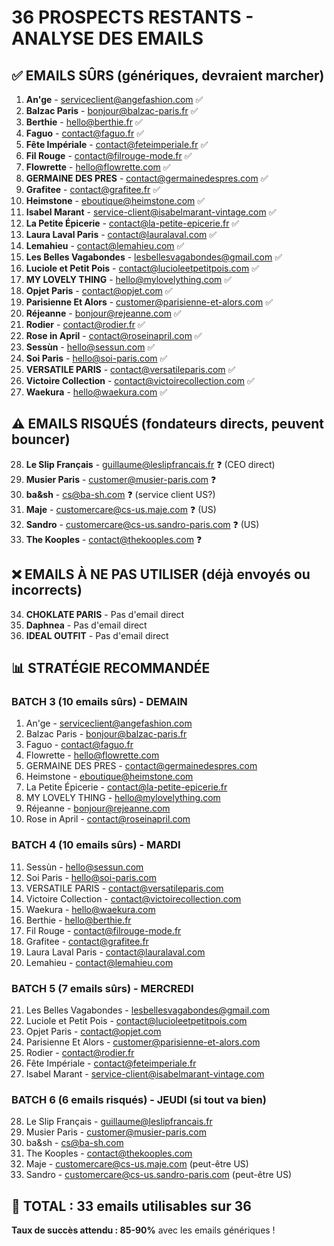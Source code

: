 # 36 PROSPECTS RESTANTS - ANALYSE DES EMAILS

## ✅ EMAILS SÛRS (génériques, devraient marcher)

1. **An'ge** - serviceclient@angefashion.com ✅
2. **Balzac Paris** - bonjour@balzac-paris.fr ✅
3. **Berthie** - hello@berthie.fr ✅
4. **Faguo** - contact@faguo.fr ✅
5. **Fête Impériale** - contact@feteimperiale.fr ✅
6. **Fil Rouge** - contact@filrouge-mode.fr ✅
7. **Flowrette** - hello@flowrette.com ✅
8. **GERMAINE DES PRES** - contact@germainedespres.com ✅
9. **Grafitee** - contact@grafitee.fr ✅
10. **Heimstone** - eboutique@heimstone.com ✅
11. **Isabel Marant** - service-client@isabelmarant-vintage.com ✅
12. **La Petite Épicerie** - contact@la-petite-epicerie.fr ✅
13. **Laura Laval Paris** - contact@lauralaval.com ✅
14. **Lemahieu** - contact@lemahieu.com ✅
15. **Les Belles Vagabondes** - lesbellesvagabondes@gmail.com ✅
16. **Luciole et Petit Pois** - contact@lucioleetpetitpois.com ✅
17. **MY LOVELY THING** - hello@mylovelything.com ✅
18. **Opjet Paris** - contact@opjet.com ✅
19. **Parisienne Et Alors** - customer@parisienne-et-alors.com ✅
20. **Réjeanne** - bonjour@rejeanne.com ✅
21. **Rodier** - contact@rodier.fr ✅
22. **Rose in April** - contact@roseinapril.com ✅
23. **Sessùn** - hello@sessun.com ✅
24. **Soi Paris** - hello@soi-paris.com ✅
25. **VERSATILE PARIS** - contact@versatileparis.com ✅
26. **Victoire Collection** - contact@victoirecollection.com ✅
27. **Waekura** - hello@waekura.com ✅

## ⚠️ EMAILS RISQUÉS (fondateurs directs, peuvent bouncer)

28. **Le Slip Français** - guillaume@leslipfrancais.fr ❓ (CEO direct)
29. **Musier Paris** - customer@musier-paris.com ❓
30. **ba&sh** - cs@ba-sh.com ❓ (service client US?)
31. **Maje** - customercare@cs-us.maje.com ❓ (US)
32. **Sandro** - customercare@cs-us.sandro-paris.com ❓ (US)
33. **The Kooples** - contact@thekooples.com ❓

## ❌ EMAILS À NE PAS UTILISER (déjà envoyés ou incorrects)

34. **CHOKLATE PARIS** - Pas d'email direct
35. **Daphnea** - Pas d'email direct
36. **IDEAL OUTFIT** - Pas d'email direct

## 📊 STRATÉGIE RECOMMANDÉE

### BATCH 3 (10 emails sûrs) - DEMAIN
1. An'ge - serviceclient@angefashion.com
2. Balzac Paris - bonjour@balzac-paris.fr
3. Faguo - contact@faguo.fr
4. Flowrette - hello@flowrette.com
5. GERMAINE DES PRES - contact@germainedespres.com
6. Heimstone - eboutique@heimstone.com
7. La Petite Épicerie - contact@la-petite-epicerie.fr
8. MY LOVELY THING - hello@mylovelything.com
9. Réjeanne - bonjour@rejeanne.com
10. Rose in April - contact@roseinapril.com

### BATCH 4 (10 emails sûrs) - MARDI
11. Sessùn - hello@sessun.com
12. Soi Paris - hello@soi-paris.com
13. VERSATILE PARIS - contact@versatileparis.com
14. Victoire Collection - contact@victoirecollection.com
15. Waekura - hello@waekura.com
16. Berthie - hello@berthie.fr
17. Fil Rouge - contact@filrouge-mode.fr
18. Grafitee - contact@grafitee.fr
19. Laura Laval Paris - contact@lauralaval.com
20. Lemahieu - contact@lemahieu.com

### BATCH 5 (7 emails sûrs) - MERCREDI
21. Les Belles Vagabondes - lesbellesvagabondes@gmail.com
22. Luciole et Petit Pois - contact@lucioleetpetitpois.com
23. Opjet Paris - contact@opjet.com
24. Parisienne Et Alors - customer@parisienne-et-alors.com
25. Rodier - contact@rodier.fr
26. Fête Impériale - contact@feteimperiale.fr
27. Isabel Marant - service-client@isabelmarant-vintage.com

### BATCH 6 (6 emails risqués) - JEUDI (si tout va bien)
28. Le Slip Français - guillaume@leslipfrancais.fr
29. Musier Paris - customer@musier-paris.com
30. ba&sh - cs@ba-sh.com
31. The Kooples - contact@thekooples.com
32. Maje - customercare@cs-us.maje.com (peut-être US)
33. Sandro - customercare@cs-us.sandro-paris.com (peut-être US)

## 🎯 TOTAL : 33 emails utilisables sur 36

**Taux de succès attendu : 85-90%** avec les emails génériques !